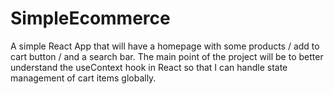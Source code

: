 # SimpleEcommerce
A simple React App that will have a homepage with some products / add to cart button / and a search bar. The main point of the project will be to better understand the useContext hook in React so that I can handle state management of cart items globally. 
